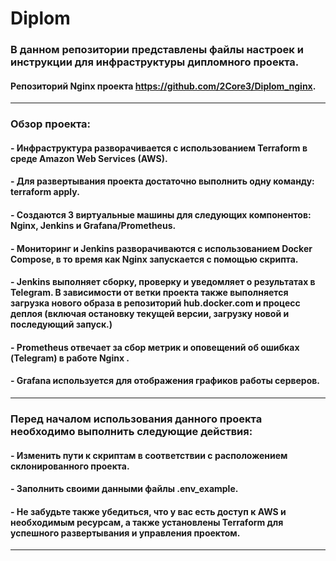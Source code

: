 # Diplom
### В данном репозитории представлены файлы настроек и инструкции для инфраструктуры дипломного проекта. 
#### Репозиторий Nginx проекта https://github.com/2Core3/Diplom_nginx.
---
###  Обзор проекта:
#### - Инфраструктура разворачивается с использованием Terraform в среде Amazon Web Services (AWS).
#### - Для развертывания проекта достаточно выполнить одну команду: terraform apply.
#### - Создаются 3 виртуальные машины для следующих компонентов: Nginx, Jenkins и Grafana/Prometheus.
#### - Мониторинг и Jenkins разворачиваются с использованием Docker Compose, в то время как Nginx запускается с помощью скрипта.
#### - Jenkins выполняет сборку, проверку и уведомляет о результатах в Telegram. В зависимости от ветки проекта также выполняется загрузка нового образа в репозиторий hub.docker.com и процесс деплоя (включая остановку текущей версии, загрузку новой и последующий запуск.)
#### - Prometheus отвечает за сбор метрик и оповещений об ошибках (Telegram) в работе Nginx .
#### - Grafana используется для отображения графиков работы серверов.
---
### Перед началом использования данного проекта необходимо выполнить следующие действия:
#### - Изменить пути к скриптам в соответствии с расположением склонированного проекта.
#### - Заполнить своими данными файлы .env_example.
#### - Не забудьте также убедиться, что у вас есть доступ к AWS и необходимым ресурсам, а также установлены Terraform для успешного развертывания и управления проектом.
---
